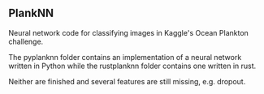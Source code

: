 PlankNN
-------

Neural network code for classifying images in Kaggle's Ocean Plankton challenge.

The pyplanknn folder contains an implementation of a neural network written in Python while the rustplanknn folder contains one written in rust.

Neither are finished and several features are still missing, e.g. dropout.
